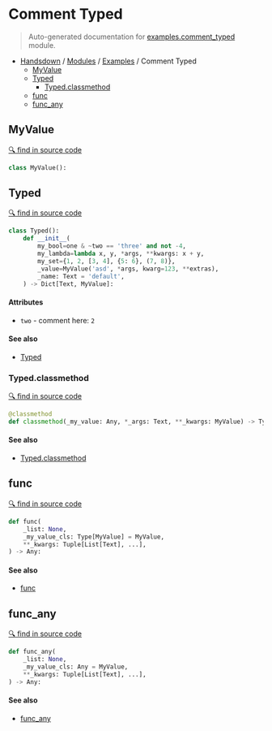 # Comment Typed

> Auto-generated documentation for [examples.comment_typed](https://github.com/vemel/handsdown/blob/master/examples/comment_typed.py) module.

- [Handsdown](../README.md#-handsdown---python-documentation-generator) / [Modules](../MODULES.md#modules) / [Examples](index.md#examples) / Comment Typed
  - [MyValue](#myvalue)
  - [Typed](#typed)
    - [Typed.classmethod](#typedclassmethod)
  - [func](#func)
  - [func_any](#func_any)

## MyValue

[🔍 find in source code](https://github.com/vemel/handsdown/blob/master/examples/comment_typed.py#L5)

```python
class MyValue():
```

## Typed

[🔍 find in source code](https://github.com/vemel/handsdown/blob/master/examples/comment_typed.py#L9)

```python
class Typed():
    def __init__(
        my_bool=one & ~two == 'three' and not -4,
        my_lambda=lambda x, y, *args, **kwargs: x + y,
        my_set={1, 2, [3, 4], {5: 6}, (7, 8)},
        _value=MyValue('asd', *args, kwarg=123, **extras),
        _name: Text = 'default',
    ) -> Dict[Text, MyValue]:
```

#### Attributes

- `two` - comment here: `2`

#### See also

- [Typed](#typed)

### Typed.classmethod

[🔍 find in source code](https://github.com/vemel/handsdown/blob/master/examples/comment_typed.py#L30)

```python
@classmethod
def classmethod(_my_value: Any, *_args: Text, **_kwargs: MyValue) -> Typed:
```

#### See also

- [Typed.classmethod](#typedclassmethod)

## func

[🔍 find in source code](https://github.com/vemel/handsdown/blob/master/examples/comment_typed.py#L36)

```python
def func(
    _list: None,
    _my_value_cls: Type[MyValue] = MyValue,
    **_kwargs: Tuple[List[Text], ...],
) -> Any:
```

#### See also

- [func](#func)

## func_any

[🔍 find in source code](https://github.com/vemel/handsdown/blob/master/examples/comment_typed.py#L41)

```python
def func_any(
    _list: None,
    _my_value_cls: Any = MyValue,
    **_kwargs: Tuple[List[Text], ...],
) -> Any:
```

#### See also

- [func_any](#func_any)
